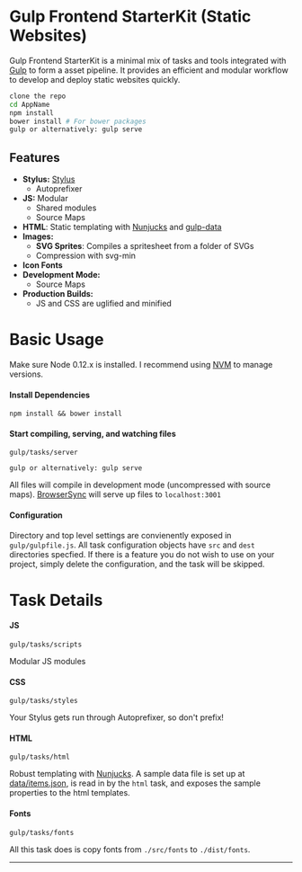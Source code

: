 # Gulp Frontend StarterKit (Static Websites)

Gulp Frontend StarterKit is a minimal mix of tasks and tools integrated with [Gulp](http://gulpjs.com/) to form a asset pipeline. It provides an efficient and modular workflow to develop and deploy static websites quickly.


```bash
clone the repo
cd AppName
npm install
bower install # For bower packages
gulp or alternatively: gulp serve
```

## Features
- **Stylus:** [Stylus](http://stylus-lang.com/)
  - Autoprefixer
- **JS:** Modular
  - Shared modules
  - Source Maps
- **HTML**: Static templating with [Nunjucks](https://mozilla.github.io/nunjucks/) and [gulp-data](https://github.com/colynb/gulp-data)
- **Images:**
  - **SVG Sprites**: Compiles a spritesheet from a folder of SVGs
  - Compression with svg-min
- **Icon Fonts**
- **Development Mode:**
  - Source Maps
- **Production Builds:**
  - JS and CSS are uglified and minified

# Basic Usage
Make sure Node 0.12.x is installed. I recommend using [NVM](https://github.com/creationix/nvm) to manage versions.

#### Install Dependencies
```
npm install && bower install
```

#### Start compiling, serving, and watching files
```
gulp/tasks/server

gulp or alternatively: gulp serve

```

All files will compile in development mode (uncompressed with source maps). [BrowserSync](http://www.browsersync.io/) will serve up files to `localhost:3001`

#### Configuration
Directory and top level settings are convienently exposed in `gulp/gulpfile.js`. All task configuration objects have `src` and `dest` directories specfied. If there is a feature you do not wish to use on your project, simply delete the configuration, and the task will be skipped.

# Task Details

#### JS
```
gulp/tasks/scripts
```
Modular JS modules

#### CSS
```
gulp/tasks/styles
```
Your Stylus gets run through Autoprefixer, so don't prefix!

#### HTML
```
gulp/tasks/html
```
Robust templating with [Nunjucks](https://mozilla.github.io/nunjucks/). A sample data file is set up at [data/items.json](data/items.json), is read in by the `html` task, and exposes the sample properties to the html templates.

#### Fonts
```
gulp/tasks/fonts
```
All this task does is copy fonts from `./src/fonts` to `./dist/fonts`.

***
